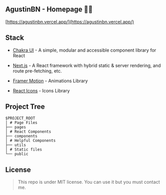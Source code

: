 ## AgustinBN - Homepage 👨‍🚀

[https://agustinbn.vercel.app/](https://agustinbn.vercel.app/)

## Stack

- [Chakra UI](https://chakra-ui.com/) - A simple, modular and accessible component library for React

- [Next.js](https://nextjs.org/) - A React framework with hybrid static & server rendering, and route pre-fetching, etc.

- [Framer Motion](https://www.framer.com/motion/) - Animations Library

- [React Icons](https://github.com/AgustinBN/next-chakra-homepage/edit/master/README.md) - Icons Library

## Project Tree

```
$PROJECT_ROOT
│ # Page Files
├── pages
│ # React Components
├── components
│ # Helpful Components
├── utils
│ # Static files
└── public
```

## License

> This repo is under MIT license. You can use it but you must contact me.

